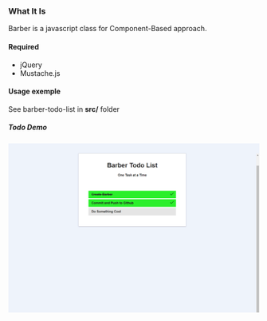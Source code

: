 ### What It Is
Barber is a javascript class for Component-Based approach.

#### Required
 - jQuery
 - Mustache.js
 
 #### Usage exemple
 See barber-todo-list in **src/** folder

##### Todo Demo 
![Todo Demo](/demo.png?raw=true "Todo List")
